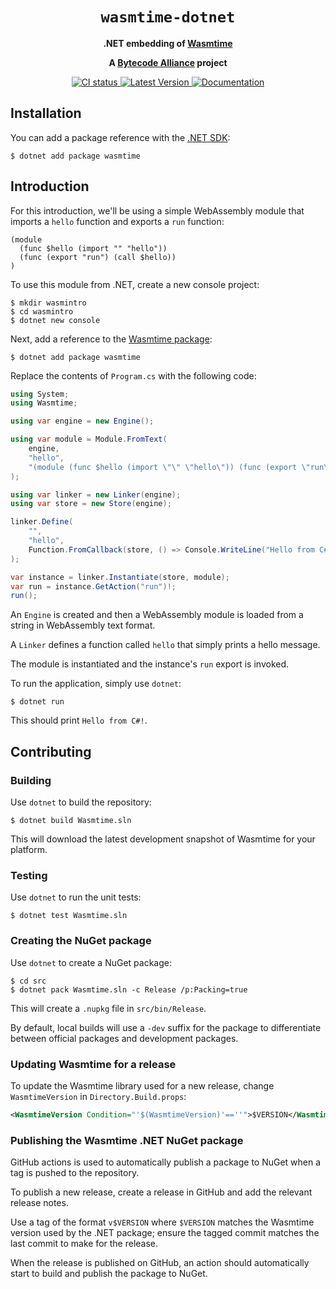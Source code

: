 <div align="center">
  <h1><code>wasmtime-dotnet</code></h1>

  <p>
    <strong>.NET embedding of
    <a href="https://github.com/bytecodealliance/wasmtime">Wasmtime</a></strong>
  </p>

  <strong>A <a href="https://bytecodealliance.org/">Bytecode Alliance</a> project</strong>

  <p>
    <a href="https://github.com/bytecodealliance/wasmtime-dotnet/actions/workflows/main.yml">
      <img src="https://github.com/bytecodealliance/wasmtime-dotnet/actions/workflows/main.yml/badge.svg" alt="CI status"/>
    </a>
    <a href="https://www.nuget.org/packages/Wasmtime">
      <img src="https://img.shields.io/nuget/v/wasmtime" alt="Latest Version"/>
    </a>
    <a href="https://bytecodealliance.github.io/wasmtime-dotnet/">
      <img src="https://img.shields.io/badge/docs-main-green" alt="Documentation"/>
    </a>
  </p>

</div>

## Installation

You can add a package reference with the [.NET SDK](https://dotnet.microsoft.com/):

```text
$ dotnet add package wasmtime
```

## Introduction

For this introduction, we'll be using a simple WebAssembly module that imports
a `hello` function and exports a `run` function:

```wat
(module
  (func $hello (import "" "hello"))
  (func (export "run") (call $hello))
)
```

To use this module from .NET, create a new console project:

```
$ mkdir wasmintro
$ cd wasmintro
$ dotnet new console
```

Next, add a reference to the [Wasmtime package](https://www.nuget.org/packages/Wasmtime):

```
$ dotnet add package wasmtime
```

Replace the contents of `Program.cs` with the following code:

```c#
using System;
using Wasmtime;

using var engine = new Engine();

using var module = Module.FromText(
    engine,
    "hello",
    "(module (func $hello (import \"\" \"hello\")) (func (export \"run\") (call $hello)))"
);

using var linker = new Linker(engine);
using var store = new Store(engine);

linker.Define(
    "",
    "hello",
    Function.FromCallback(store, () => Console.WriteLine("Hello from C#!"))
);

var instance = linker.Instantiate(store, module);
var run = instance.GetAction("run")!;
run();
```

An `Engine` is created and then a WebAssembly module is loaded from a string in
WebAssembly text format.

A `Linker` defines a function called `hello` that simply prints a hello message.

The module is instantiated and the instance's `run` export is invoked.

To run the application, simply use `dotnet`:

```
$ dotnet run
```

This should print `Hello from C#!`.

## Contributing

### Building

Use `dotnet` to build the repository:

```
$ dotnet build Wasmtime.sln
```

This will download the latest development snapshot of Wasmtime for your
platform.

### Testing

Use `dotnet` to run the unit tests:

```
$ dotnet test Wasmtime.sln
```

### Creating the NuGet package

Use `dotnet` to create a NuGet package:

```
$ cd src
$ dotnet pack Wasmtime.sln -c Release /p:Packing=true
```

This will create a `.nupkg` file in `src/bin/Release`.

By default, local builds will use a `-dev` suffix for the package to
differentiate between official packages and development packages.

### Updating Wasmtime for a release

To update the Wasmtime library used for a new release, change `WasmtimeVersion`
in `Directory.Build.props`:

```xml
<WasmtimeVersion Condition="'$(WasmtimeVersion)'==''">$VERSION</WasmtimeVersion>
```

### Publishing the Wasmtime .NET NuGet package

GitHub actions is used to automatically publish a package to NuGet when a tag
is pushed to the repository.

To publish a new release, create a release in GitHub and add the relevant
release notes.

Use a tag of the format `v$VERSION` where `$VERSION` matches the Wasmtime
version used by the .NET package; ensure the tagged commit matches the last
commit to make for the release.

When the release is published on GitHub, an action should automatically start
to build and publish the package to NuGet.
